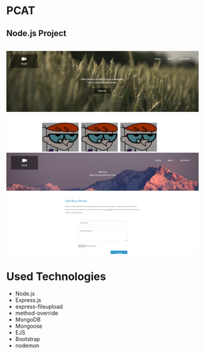 # PCAT 
## Node.js Project

</br>

<img src='public\img\PCAT-1.PNG'>

</br>

<img src='public\img\PCAT-2.PNG'>

</br>

# Used Technologies

- Node.js
- Express.js
- express-fileupload
- method-override
- MongoDB
- Mongoose
- EJS
- Bootstrap
- nodemon